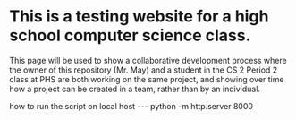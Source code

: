 # This is a testing website for a high school computer science class.

This page will be used to show a collaborative development process where the owner of this repository (Mr. May) and a student in the CS 2 Period 2 class at PHS are both working on the same project, and showing over time how a project can be created in a team, rather than by an individual. 



how to run the script on local host  --- python -m http.server 8000